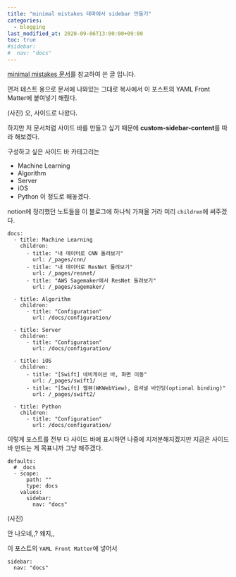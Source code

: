 ```yaml
---
title: "minimal mistakes 테마에서 sidebar 만들기"
categories:
  - blogging
last_modified_at: 2020-09-06T13:00:00+09:00
toc: true
#sidebar:
#  nav: "docs"
---
```


[minimal mistakes 문서](https://mmistakes.github.io/minimal-mistakes/docs/layouts/#custom-sidebar-content)를 참고하여 쓴 글 입니다.

먼저 테스트 용으로 문서에 나와있는 그대로 복사에서 이 포스트의 YAML Front Matter에 붙여넣기 해줬다.

(사진)
오, 사이드로 나왔다.

하지만 저 문서처럼 사이드 바를 만들고 싶기 때문에 **custom-sidebar-content**를 따라 해보겠다.

구성하고 싶은 사이드 바 카테고리는

- Machine Learning
- Algorithm
- Server
- iOS
- Python
  이 정도로 해놓겠다.

notion에 정리했던 노트들을 이 블로그에 하나씩 가져올 거라 미리 `children`에 써주겠다.

```
docs:
  - title: Machine Learning
    children:
      - title: "내 데이터로 CNN 돌려보기"
        url: /_pages/cnn/
      - title: "내 데이터로 ResNet 돌려보기"
        url: /_pages/resnet/
      - title: "AWS Sagemaker에서 ResNet 돌려보기"
        url: /_pages/sagemaker/

  - title: Algorithm
    children:
      - title: "Configuration"
        url: /docs/configuration/

  - title: Server
    children:
      - title: "Configuration"
        url: /docs/configuration/

  - title: iOS
    children:
      - title: "[Swift] 네비게이션 바, 화면 이동"
        url: /_pages/swift1/
      - title: "[Swift] 웹뷰(WKWebView), 옵셔널 바인딩(optional binding)"
        url: /_pages/swift2/

  - title: Python
    children:
      - title: "Configuration"
        url: /docs/configuration/
```

이렇게 포스트를 전부 다 사이드 바에 표시하면 나중에 지저분해지겠지만 지금은 사이드 바 만드는 게 목표니까 그냥 해주겠다.

```
defaults:
  # _docs
  - scope:
      path: ""
      type: docs
    values:
      sidebar:
        nav: "docs"
```

(사진)

안 나오네,,?
왜지,,

이 포스트의 `YAML Front Matter`에 넣어서

```
sidebar:
  nav: "docs"
```
